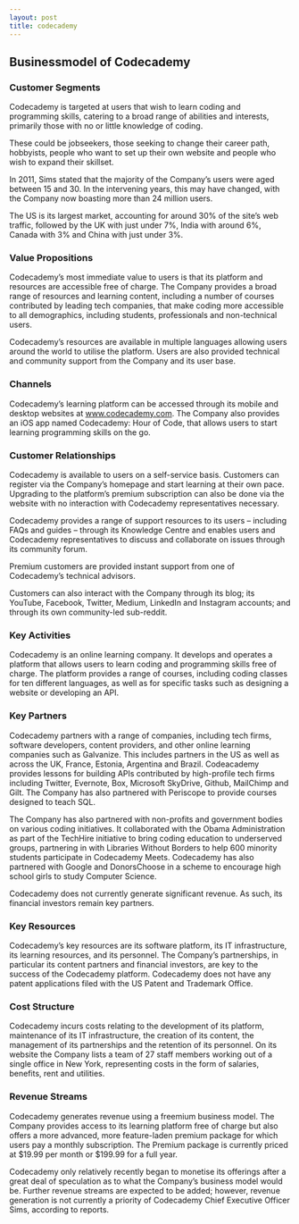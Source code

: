 ```yaml
---
layout: post
title: codecademy
---
```


Businessmodel of Codecademy
----------------------------

### Customer Segments

Codecademy is targeted at users that wish to learn coding and programming skills, catering to a broad range of abilities and interests, primarily those with no or little knowledge of coding.

These could be jobseekers, those seeking to change their career path, hobbyists, people who want to set up their own website and people who wish to expand their skillset.

In 2011, Sims stated that the majority of the Company’s users were aged between 15 and 30. In the intervening years, this may have changed, with the Company now boasting more than 24 million users.

The US is its largest market, accounting for around 30% of the site’s web traffic, followed by the UK with just under 7%, India with around 6%, Canada with 3% and China with just under 3%.

### Value Propositions

Codecademy’s most immediate value to users is that its platform and resources are accessible free of charge. The Company provides a broad range of resources and learning content, including a number of courses contributed by leading tech companies, that make coding more accessible to all demographics, including students, professionals and non-technical users.

Codecademy’s resources are available in multiple languages allowing users around the world to utilise the platform. Users are also provided technical and community support from the Company and its user base.

### Channels

Codecademy’s learning platform can be accessed through its mobile and desktop websites at www.codecademy.com. The Company also provides an iOS app named Codecademy: Hour of Code, that allows users to start learning programming skills on the go.

### Customer Relationships

Codecademy is available to users on a self-service basis. Customers can register via the Company’s homepage and start learning at their own pace. Upgrading to the platform’s premium subscription can also be done via the website with no interaction with Codecademy representatives necessary.

Codecademy provides a range of support resources to its users – including FAQs and guides – through its Knowledge Centre and enables users and Codecademy representatives to discuss and collaborate on issues through its community forum.

Premium customers are provided instant support from one of Codecademy’s technical advisors.

Customers can also interact with the Company through its blog; its YouTube, Facebook, Twitter, Medium, LinkedIn and Instagram accounts; and through its own community-led sub-reddit.

### Key Activities

Codecademy is an online learning company. It develops and operates a platform that allows users to learn coding and programming skills free of charge. The platform provides a range of courses, including coding classes for ten different languages, as well as for specific tasks such as designing a website or developing an API.

### Key Partners

Codecademy partners with a range of companies, including tech firms, software developers, content providers, and other online learning companies such as Galvanize. This includes partners in the US as well as across the UK, France, Estonia, Argentina and Brazil. Codeacademy provides lessons for building APIs contributed by high-profile tech firms including Twitter, Evernote, Box, Microsoft SkyDrive, Github, MailChimp and Gilt. The Company has also partnered with Periscope to provide courses designed to teach SQL.

The Company has also partnered with non-profits and government bodies on various coding initiatives. It collaborated with the Obama Administration as part of the TechHire initiative to bring coding education to underserved groups, partnering in with Libraries Without Borders to help 600 minority students participate in Codecademy Meets. Codecademy has also partnered with Google and DonorsChoose in a scheme to encourage high school girls to study Computer Science.

Codecademy does not currently generate significant revenue. As such, its financial investors remain key partners.

### Key Resources

Codecademy’s key resources are its software platform, its IT infrastructure, its learning resources, and its personnel. The Company’s partnerships, in particular its content partners and financial investors, are key to the success of the Codecademy platform. Codecademy does not have any patent applications filed with the US Patent and Trademark Office.

### Cost Structure

Codecademy incurs costs relating to the development of its platform, maintenance of its IT infrastructure, the creation of its content, the management of its partnerships and the retention of its personnel. On its website the Company lists a team of 27 staff members working out of a single office in New York, representing costs in the form of salaries, benefits, rent and utilities.

### Revenue Streams

Codecademy generates revenue using a freemium business model. The Company provides access to its learning platform free of charge but also offers a more advanced, more feature-laden premium package for which users pay a monthly subscription. The Premium package is currently priced at $19.99 per month or $199.99 for a full year.

Codecademy only relatively recently began to monetise its offerings after a great deal of speculation as to what the Company’s business model would be. Further revenue streams are expected to be added; however, revenue generation is not currently a priority of Codecademy Chief Executive Officer Sims, according to reports.
